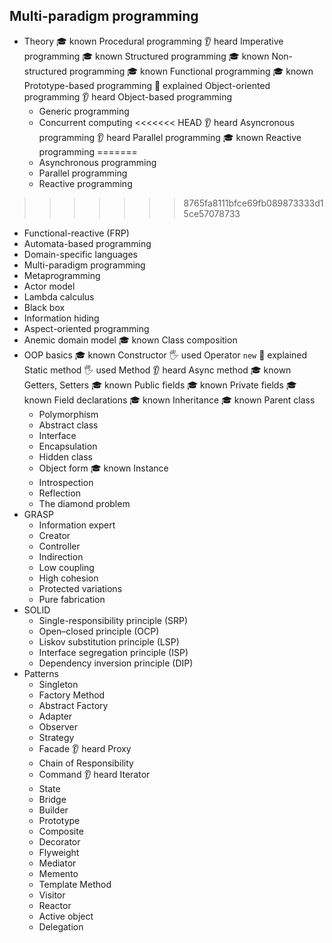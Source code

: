 ## Multi-paradigm programming

- Theory
  🎓 known Procedural programming
  👂 heard Imperative programming
  🎓 known Structured programming
  🎓 known Non-structured programming
  🎓 known Functional programming
  🎓 known Prototype-based programming
  🙋 explained Object-oriented programming
  👂 heard Object-based programming
  - Generic programming
  - Concurrent computing
<<<<<<< HEAD
  👂 heard Asyncronous programming
  👂 heard Parallel programming
  🎓 known Reactive programming
=======
  - Asynchronous programming
  - Parallel programming
  - Reactive programming
>>>>>>> 8765fa8111bfce69fb089873333d15ce57078733
  - Functional-reactive (FRP)
  - Automata-based programming
  - Domain-specific languages
  - Multi-paradigm programming
  - Metaprogramming
  - Actor model
  - Lambda calculus
  - Black box
  - Information hiding
  - Aspect-oriented programming
  - Anemic domain model
  🎓 known Class composition
- OOP basics
  🎓 known Constructor
  🖐️ used Operator `new`
  🙋 explained Static method
  🖐️ used Method
  👂 heard Async method
  🎓 known Getters, Setters
  🎓 known Public fields
  🎓 known Private fields
  🎓 known Field declarations
  🎓 known Inheritance
  🎓 known Parent class
  - Polymorphism
  - Abstract class
  - Interface
  - Encapsulation
  - Hidden class
  - Object form
  🎓 known Instance
  - Introspection
  - Reflection
  - The diamond problem
- GRASP
  - Information expert
  - Creator
  - Controller
  - Indirection
  - Low coupling
  - High cohesion
  - Protected variations
  - Pure fabrication
- SOLID
  - Single-responsibility principle (SRP)
  - Open–closed principle (OCP)
  - Liskov substitution principle (LSP)
  - Interface segregation principle (ISP)
  - Dependency inversion principle (DIP)
- Patterns
  - Singleton
  - Factory Method
  - Abstract Factory
  - Adapter
  - Observer
  - Strategy
  - Facade
  👂 heard Proxy
  - Chain of Responsibility
  - Command
  👂 heard Iterator
  - State
  - Bridge
  - Builder
  - Prototype
  - Composite
  - Decorator
  - Flyweight
  - Mediator
  - Memento
  - Template Method
  - Visitor
  - Reactor
  - Active object
  - Delegation

